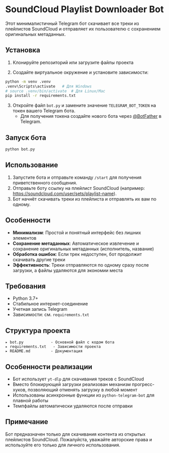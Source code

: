 # SoundCloud Playlist Downloader Bot

Этот минималистичный Telegram бот скачивает все треки из плейлистов SoundCloud и отправляет их пользователю с сохранением оригинальных метаданных.

## Установка

1. Клонируйте репозиторий или загрузите файлы проекта

2. Создайте виртуальное окружение и установите зависимости:

```bash
python -m venv .venv
.venv\Scripts\activate   # Для Windows
# source .venv/bin/activate  # Для Linux/Mac
pip install -r requirements.txt
```

3. Откройте файл `bot.py` и замените значение `TELEGRAM_BOT_TOKEN` на токен вашего Telegram бота.
   - Для получения токена создайте нового бота через [@BotFather](https://t.me/BotFather) в Telegram.

## Запуск бота

```bash
python bot.py
```

## Использование

1. Запустите бота и отправьте команду `/start` для получения приветственного сообщения.
2. Отправьте боту ссылку на плейлист SoundCloud (например: https://soundcloud.com/user/sets/playlist-name).
3. Бот начнёт скачивать треки из плейлиста и отправлять их вам по одному.

## Особенности

- **Минимализм**: Простой и понятный интерфейс без лишних элементов
- **Сохранение метаданных**: Автоматическое извлечение и сохранение оригинальных метаданных (исполнитель, название)
- **Обработка ошибок**: Если трек недоступен, бот продолжит скачивать другие треки
- **Эффективность**: Треки отправляются по одному сразу после загрузки, а файлы удаляются для экономии места

## Требования

- Python 3.7+
- Стабильное интернет-соединение
- Учетная запись Telegram
- Зависимости: см. `requirements.txt`

## Структура проекта

```
▸ bot.py            - Основной файл с кодом бота
▸ requirements.txt   - Зависимости проекта
▸ README.md         - Документация
```

## Особенности реализации

- Бот использует `yt-dlp` для скачивания треков с SoundCloud
- Вместо блокирующей загрузки реализован механизм прогресс-хуков, позволяющий отменять загрузку в любой момент
- Использованы асинхронные функции из `python-telegram-bot` для плавной работы
- Темпфайлы автоматически удаляются после отправки

## Примечание

Бот предназначен только для скачивания контента из открытых плейлистов SoundCloud. Пожалуйста, уважайте авторские права и используйте его только для личного использования.
